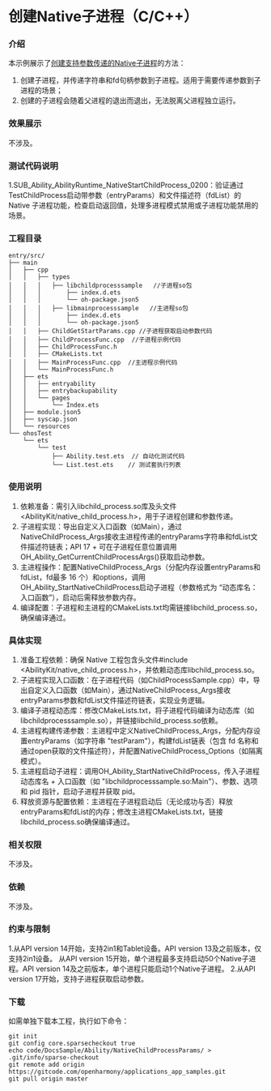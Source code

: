 # 创建Native子进程（C/C++）

### 介绍

本示例展示了[创建支持参数传递的Native子进程](https://gitcode.com/openharmony/docs/blob/master/zh-cn/application-dev/application-models/capi_nativechildprocess_development_guideline.md#创建支持参数传递的native子进程)的方法：

1. 创建子进程，并传递字符串和fd句柄参数到子进程。适用于需要传递参数到子进程的场景；
2. 创建的子进程会随着父进程的退出而退出，无法脱离父进程独立运行。

### 效果展示

不涉及。


### 测试代码说明

1.SUB_Ability_AbilityRuntime_NativeStartChildProcess_0200：验证通过TestChildProcess启动带参数（entryParams）和文件描述符（fdList）的 Native 子进程功能，检查启动返回值，处理多进程模式禁用或子进程功能禁用的场景。

### 工程目录

```
entry/src/
├── main
│   ├── cpp
│   │   ├── types
│   │   │   ├── libchildprocesssample   //子进程so包
│   │   │       ├── index.d.ets
│   │   │       └── oh-package.json5
│   │   │   ├── libmainprocesssample   //主进程so包
│   │   │       ├── index.d.ets
│   │   │       └── oh-package.json5
│   │   ├── ChildGetStartParams.cpp //子进程获取启动参数代码
│   │   ├── ChildProcessFunc.cpp  //子进程示例代码
│   │   ├── ChildProcessFunc.h
│   │   ├── CMakeLists.txt
│   │   ├── MainProcessFunc.cpp  //主进程示例代码
│   │   └── MainProcessFunc.h
│   ├── ets
│   │   ├── entryability
│   │   ├── entrybackupability
│   │   └── pages
│   │       └── Index.ets
│   ├── module.json5
│   ├── syscap.json
│   └── resources
└── ohosTest
    └── ets
        └── test
            ├── Ability.test.ets  // 自动化测试代码
            └── List.test.ets    // 测试套执行列表

```

### 使用说明

1. 依赖准备：需引入libchild_process.so库及头文件<AbilityKit/native_child_process.h>，用于子进程创建和参数传递。
2. 子进程实现：导出自定义入口函数（如Main），通过NativeChildProcess_Args接收主进程传递的entryParams字符串和fdList文件描述符链表；API 17 + 可在子进程任意位置调用OH_Ability_GetCurrentChildProcessArgs()获取启动参数。
3. 主进程操作：配置NativeChildProcess_Args（分配内存设置entryParams和fdList，fd最多 16 个）和options，调用OH_Ability_StartNativeChildProcess启动子进程（参数格式为 “动态库名：入口函数”），启动后需释放参数内存。
4. 编译配置：子进程和主进程的CMakeLists.txt均需链接libchild_process.so，确保编译通过。

### 具体实现

1. 准备工程依赖：确保 Native 工程包含头文件#include <AbilityKit/native_child_process.h>，并依赖动态库libchild_process.so。
2. 子进程实现入口函数：在子进程代码（如ChildProcessSample.cpp）中，导出自定义入口函数（如Main），通过NativeChildProcess_Args接收entryParams参数和fdList文件描述符链表，实现业务逻辑。
3. 编译子进程动态库：修改CMakeLists.txt，将子进程代码编译为动态库（如libchildprocesssample.so），并链接libchild_process.so依赖。
4. 主进程构建传递参数：主进程中定义NativeChildProcess_Args，分配内存设置entryParams（如字符串 "testParam"），构建fdList链表（包含 fd 名称和通过open获取的文件描述符），并配置NativeChildProcess_Options（如隔离模式）。
5. 主进程启动子进程：调用OH_Ability_StartNativeChildProcess，传入子进程动态库名 + 入口函数（如 "libchildprocesssample.so:Main"）、参数、选项和 pid 指针，启动子进程并获取 pid。
6. 释放资源与配置依赖：主进程在子进程启动后（无论成功与否）释放entryParams和fdList的内存；修改主进程CMakeLists.txt，链接libchild_process.so确保编译通过。

### 相关权限

不涉及。

### 依赖

不涉及。

### 约束与限制

1.从API version 14开始，支持2in1和Tablet设备。API version 13及之前版本，仅支持2in1设备。 从API version 15开始，单个进程最多支持启动50个Native子进程。API version 14及之前版本，单个进程只能启动1个Native子进程。
2.从API version 17开始，支持子进程获取启动参数。

### 下载

如需单独下载本工程，执行如下命令：

```
git init
git config core.sparsecheckout true
echo code/DocsSample/Ability/NativeChildProcessParams/ > .git/info/sparse-checkout
git remote add origin https://gitcode.com/openharmony/applications_app_samples.git
git pull origin master
```